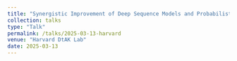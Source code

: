 ```yaml
---
title: "Synergistic Improvement of Deep Sequence Models and Probabilistic Modelling"
collection: talks
type: "Talk"
permalink: /talks/2025-03-13-harvard
venue: "Harvard DtAK Lab"
date: 2025-03-13
---
```

